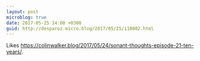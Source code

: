 ```yaml
---
layout: post
microblog: true
date: 2017-05-25 14:00 +0300
guid: http://desparoz.micro.blog/2017/05/25/110002.html
---
```

Likes <a class="u-like-of" href="https://colinwalker.blog/2017/05/24/sonant-thoughts-episode-21-ten-years/">https://colinwalker.blog/2017/05/24/sonant-thoughts-episode-21-ten-years/</a>.
